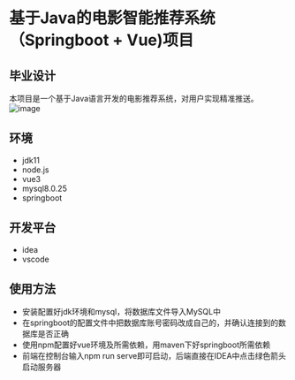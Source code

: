 # 基于Java的电影智能推荐系统（Springboot + Vue)项目

## 毕业设计

本项目是一个基于Java语言开发的电影推荐系统，对用户实现精准推送。
![image](https://github.com/lyz10-26/filmsystem/assets/101388237/01163239-3797-4a6a-94c2-5bc9c331d66a)


## 环境
+ jdk11
+ node.js
+ vue3
+ mysql8.0.25
+ springboot

## 开发平台
+ idea
+ vscode

## 使用方法

+ 安装配置好jdk环境和mysql，将数据库文件导入MySQL中
+ 在springboot的配置文件中把数据库账号密码改成自己的，并确认连接到的数据库是否正确
+ 使用npm配置好vue环境及所需依赖，用maven下好springboot所需依赖
+ 前端在控制台输入npm run serve即可启动，后端直接在IDEA中点击绿色箭头启动服务器



